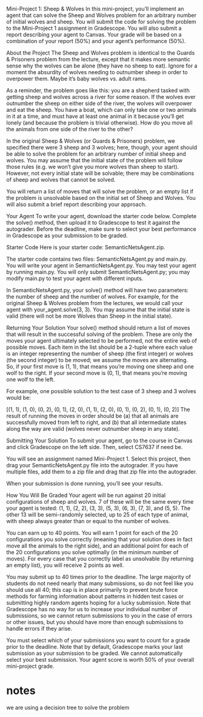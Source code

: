Mini-Project 1: Sheep & Wolves
In this mini-project, you’ll implement an agent that can solve the Sheep and Wolves problem for an arbitrary number of initial wolves and sheep. You will submit the code for solving the problem to the Mini-Project 1 assignment in Gradescope. You will also submit a report describing your agent to Canvas. Your grade will be based on a combination of your report (50%) and your agent’s performance (50%).

About the Project
The Sheep and Wolves problem is identical to the Guards & Prisoners problem from the lecture, except that it makes more semantic sense why the wolves can be alone (they have no sheep to eat). Ignore for a moment the absurdity of wolves needing to outnumber sheep in order to overpower them. Maybe it’s baby wolves vs. adult rams.

As a reminder, the problem goes like this: you are a shepherd tasked with getting sheep and wolves across a river for some reason. If the wolves ever outnumber the sheep on either side of the river, the wolves will overpower and eat the sheep. You have a boat, which can only take one or two animals in it at a time, and must have at least one animal in it because you’ll get lonely (and because the problem is trivial otherwise). How do you move all the animals from one side of the river to the other?

In the original Sheep & Wolves (or Guards & Prisoners) problem, we specified there were 3 sheep and 3 wolves; here, though, your agent should be able to solve the problem for an arbitrary number of initial sheep and wolves. You may assume that the initial state of the problem will follow those rules (e.g. we won’t give you more wolves than sheep to start). However, not every initial state will be solvable; there may be combinations of sheep and wolves that cannot be solved.

You will return a list of moves that will solve the problem, or an empty list if the problem is unsolvable based on the initial set of Sheep and Wolves. You will also submit a brief report describing your approach.

Your Agent
To write your agent, download the starter code below. Complete the solve() method, then upload it to Gradescope to test it against the autograder. Before the deadline, make sure to select your best performance in Gradescope as your submission to be graded.

Starter Code
Here is your starter code: SemanticNetsAgent.zip.

The starter code contains two files: SemanticNetsAgent.py and main.py. You will write your agent in SemanticNetsAgent.py. You may test your agent by running main.py. You will only submit SemanticNetsAgent.py; you may modify main.py to test your agent with different inputs.

In SemanticNetsAgent.py, your solve() method will have two parameters: the number of sheep and the number of wolves. For example, for the original Sheep & Wolves problem from the lectures, we would call your agent with your_agent.solve(3, 3). You may assume that the initial state is valid (there will not be more Wolves than Sheep in the initial state).

Returning Your Solution
Your solve() method should return a list of moves that will result in the successful solving of the problem. These are only the moves your agent ultimately selected to be performed, not the entire web of possible moves. Each item in the list should be a 2-tuple where each value is an integer representing the number of sheep (the first integer) or wolves (the second integer) to be moved; we assume the moves are alternating. So, if your first move is (1, 1), that means you’re moving one sheep and one wolf to the right. If your second move is (0, 1), that means you’re moving one wolf to the left.

For example, one possible solution to the test case of 3 sheep and 3 wolves would be:

[(1, 1), (1, 0), (0, 2), (0, 1), (2, 0), (1, 1), (2, 0), (0, 1), (0, 2), (0, 1), (0, 2)]
The result of running the moves in order should be (a) that all animals are successfully moved from left to right, and (b) that all intermediate states along the way are valid (wolves never outnumber sheep in any state).

Submitting Your Solution
To submit your agent, go to the course in Canvas and click Gradescope on the left side. Then, select CS7637 if need be.

You will see an assignment named Mini-Project 1. Select this project, then drag your SemanticNetsAgent.py file into the autograder. If you have multiple files, add them to a zip file and drag that zip file into the autograder.

When your submission is done running, you’ll see your results.

How You Will Be Graded
Your agent will be run against 20 initial configurations of sheep and wolves. 7 of these will be the same every time your agent is tested: (1, 1), (2, 2), (3, 3), (5, 3), (6, 3), (7, 3), and (5, 5). The other 13 will be semi-randomly selected, up to 25 of each type of animal, with sheep always greater than or equal to the number of wolves.

You can earn up to 40 points. You will earn 1 point for each of the 20 configurations you solve correctly (meaning that your solution does in fact move all the animals to the right side), and an additional point for each of the 20 configurations you solve optimally (in the minimum number of moves). For every case that you correctly label as unsolvable (by returning an empty list), you will receive 2 points as well.

You may submit up to 40 times prior to the deadline. The large majority of students do not need nearly that many submissions, so do not feel like you should use all 40; this cap is in place primarily to prevent brute force methods for farming information about patterns in hidden test cases or submitting highly random agents hoping for a lucky submission. Note that Gradescope has no way for us to increase your individual number of submissions, so we cannot return submissions to you in the case of errors or other issues, but you should have more than enough submissions to handle errors if they arise.

You must select which of your submissions you want to count for a grade prior to the deadline. Note that by default, Gradescope marks your last submission as your submission to be graded. We cannot automatically select your best submission. Your agent score is worth 50% of your overall mini-project grade.

# notes
we are using a decision tree to solve the problem
